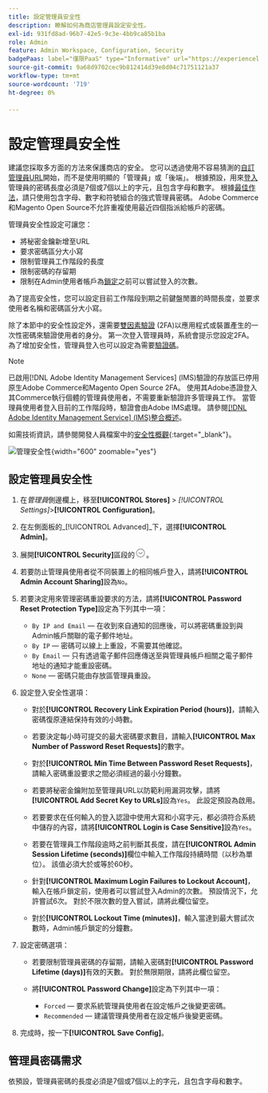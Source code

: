 ```yaml
---
title: 設定管理員安全性
description: 瞭解如何為商店管理員設定安全性。
exl-id: 931fd8ad-96b7-42e5-9c3e-4bb9ca85b1ba
role: Admin
feature: Admin Workspace, Configuration, Security
badgePaas: label="僅限PaaS" type="Informative" url="https://experienceleague.adobe.com/en/docs/commerce/user-guides/product-solutions" tooltip="僅適用於雲端專案(Adobe管理的PaaS基礎結構)和內部部署專案的Adobe Commerce 。"
source-git-commit: 9a68d9702cec9b812414d39e8d04c71751121a37
workflow-type: tm+mt
source-wordcount: '719'
ht-degree: 0%

---
```


# 設定管理員安全性

建議您採取多方面的方法來保護商店的安全。 您可以透過使用不容易猜測的[自訂管理員URL](../stores-purchase/store-urls.md#use-a-custom-admin-url)開始，而不是使用明顯的「管理員」或「後端」。 根據預設，用來[登入](../getting-started/admin-signin.md)管理員的密碼長度必須是7個或7個以上的字元，且包含字母和數字。 根據[最佳作法](https://experienceleague.adobe.com/docs/commerce-operations/implementation-playbook/best-practices/launch/security-best-practices.html)，請只使用包含字母、數字和符號組合的強式管理員密碼。 Adobe Commerce和Magento Open Source不允許重複使用最近四個指派給帳戶的密碼。

管理員安全性設定可讓您：

- 將秘密金鑰新增至URL
- 要求密碼區分大小寫
- 限制管理員工作階段的長度
- 限制密碼的存留期
- 限制在Admin使用者帳戶為[鎖定](permissions-users-all.md#locked-users)之前可以嘗試登入的次數。

為了提高安全性，您可以設定目前工作階段到期之前鍵盤閒置的時間長度，並要求使用者名稱和密碼區分大小寫。

除了本節中的安全性設定外，還需要[雙因素驗證](security-two-factor-authentication.md) (2FA)以應用程式或裝置產生的一次性密碼來驗證使用者的身分。 第一次登入管理員時，系統會提示您設定2FA。 為了增加安全性，管理員登入也可以設定為需要[驗證碼](security-captcha.md)。

>[!NOTE]
>
>已啟用[!DNL Adobe Identity Management Services] (IMS)驗證的存放區已停用原生Adobe Commerce和Magento Open Source 2FA。 使用其Adobe憑證登入其Commerce執行個體的管理員使用者，不需要重新驗證許多管理員工作。 當管理員使用者登入目前的工作階段時，驗證會由Adobe IMS處理。 請參閱[[!DNL Adobe Identity Management Service] (IMS)整合概述](../getting-started/adobe-ims-integration-overview.md)。

如需技術資訊，請參閱開發人員檔案中的[安全性概觀](https://developer.adobe.com/commerce/php/architecture/basics/security/){:target="_blank"}。

![管理安全性](../configuration-reference/advanced/assets/admin-security.png){width="600" zoomable="yes"}

## 設定管理員安全性

1. 在&#x200B;_管理員_&#x200B;側邊欄上，移至&#x200B;**[!UICONTROL Stores]** > _[!UICONTROL Settings]_>**[!UICONTROL Configuration]**。

1. 在左側面板的&#x200B;_[!UICONTROL Advanced]_下，選擇&#x200B;**[!UICONTROL Admin]**。

1. 展開&#x200B;**[!UICONTROL Security]**&#x200B;區段的![擴充選擇器](../assets/icon-display-expand.png)。

1. 若要防止管理員使用者從不同裝置上的相同帳戶登入，請將&#x200B;**[!UICONTROL Admin Account Sharing]**&#x200B;設為`No`。

1. 若要決定用來管理密碼重設要求的方法，請將&#x200B;**[!UICONTROL Password Reset Protection Type]**&#x200B;設定為下列其中一項：

   - `By IP and Email` — 在收到來自通知的回應後，可以將密碼重設到與Admin帳戶關聯的電子郵件地址。
   - `By IP` — 密碼可以線上上重設，不需要其他確認。
   - `By Email` — 只有透過電子郵件回應傳送至與管理員帳戶相關之電子郵件地址的通知才能重設密碼。
   - `None` — 密碼只能由存放區管理員重設。

1. 設定登入安全性選項：

   - 對於&#x200B;**[!UICONTROL Recovery Link Expiration Period (hours)]**，請輸入密碼復原連結保持有效的小時數。

   - 若要決定每小時可提交的最大密碼要求數目，請輸入&#x200B;**[!UICONTROL Max Number of Password Reset Requests]**&#x200B;的數字。

   - 對於&#x200B;**[!UICONTROL Min Time Between Password Reset Requests]**，請輸入密碼重設要求之間必須經過的最小分鐘數。

   - 若要將秘密金鑰附加至管理員URL以防範利用漏洞攻擊，請將&#x200B;**[!UICONTROL Add Secret Key to URLs]**&#x200B;設為`Yes`。 此設定預設為啟用。

   - 若要要求在任何輸入的登入認證中使用大寫和小寫字元，都必須符合系統中儲存的內容，請將&#x200B;**[!UICONTROL Login is Case Sensitive]**&#x200B;設為`Yes`。

   - 若要在管理員工作階段逾時之前判斷其長度，請在&#x200B;**[!UICONTROL Admin Session Lifetime (seconds)]**&#x200B;欄位中輸入工作階段持續時間（以秒為單位）。 該值必須大於或等於60秒。

   - 針對&#x200B;**[!UICONTROL Maximum Login Failures to Lockout Account]**，輸入在帳戶鎖定前，使用者可以嘗試登入Admin的次數。 預設情況下，允許嘗試6次。 對於不限次數的登入嘗試，請將此欄位留空。

   - 對於&#x200B;**[!UICONTROL Lockout Time (minutes)]**，輸入當達到最大嘗試次數時，Admin帳戶鎖定的分鐘數。

1. 設定密碼選項：

   - 若要限制管理員密碼的存留期，請輸入密碼對&#x200B;**[!UICONTROL Password Lifetime (days)]**&#x200B;有效的天數。 對於無限期限，請將此欄位留空。

   - 將&#x200B;**[!UICONTROL Password Change]**&#x200B;設定為下列其中一項：

      - `Forced` — 要求系統管理員使用者在設定帳戶之後變更密碼。
      - `Recommended` — 建議管理員使用者在設定帳戶後變更密碼。

1. 完成時，按一下&#x200B;**[!UICONTROL Save Config]**。

## 管理員密碼需求

依預設，管理員密碼的長度必須是7個或7個以上的字元，且包含字母和數字。
